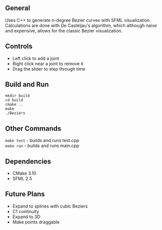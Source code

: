 ## General
Uses C++ to generate n-degree Bezier curves with SFML visualization.\
Calculations are done with De Casteljau's algorithm, which although naive and expensive, allows for the classic Bezier visualization.

## Controls
- Left click to add a joint
- Right click near a joint to remove it
- Drag the slider to step through time

## Build and Run
```
mkdir build
cd build
cmake ..
make
./Beziers
```

## Other Commands
```make test``` - builds and runs test.cpp\
```make run``` - builds and runs main.cpp

## Dependencies
- CMake 3.10
- SFML 2.5

## Future Plans
- Expand to splines with cubic Beziers
- C1 continuity
- Expand to 3D
- Make points draggable
